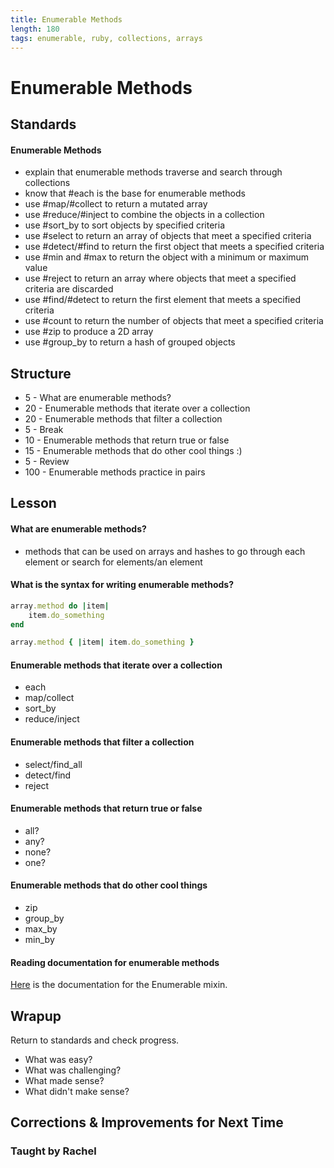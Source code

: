 ```yaml
---
title: Enumerable Methods
length: 180
tags: enumerable, ruby, collections, arrays
---
```


# Enumerable Methods

## Standards

#### Enumerable Methods

* explain that enumerable methods traverse and search through collections
* know that #each is the base for enumerable methods
* use #map/#collect to return a mutated array
* use #reduce/#inject to combine the objects in a collection
* use #sort_by to sort objects by specified criteria
* use #select to return an array of objects that meet a specified criteria
* use #detect/#find to return the first object that meets a specified criteria
* use #min and #max to return the object with a minimum or maximum value
* use #reject to return an array where objects that meet a specified criteria are discarded
* use #find/#detect to return the first element that meets a specified criteria
* use #count to return the number of objects that meet a specified criteria
* use #zip to produce a 2D array
* use #group_by to return a hash of grouped objects

## Structure

* 5 - What are enumerable methods? 
* 20 - Enumerable methods that iterate over a collection 
* 20 - Enumerable methods that filter a collection 
* 5 - Break
* 10 - Enumerable methods that return true or false 
* 15 - Enumerable methods that do other cool things :) 
* 5 - Review
* 100 - Enumerable methods practice in pairs

## Lesson

#### What are enumerable methods?

* methods that can be used on arrays and hashes to go through each element or search for elements/an element

#### What is the syntax for writing enumerable methods?

```ruby
array.method do |item|
	item.do_something
end
```

```ruby
array.method { |item| item.do_something }
```

#### Enumerable methods that iterate over a collection 
* each
* map/collect
* sort_by
* reduce/inject

#### Enumerable methods that filter a collection 
* select/find_all
* detect/find
* reject

#### Enumerable methods that return true or false 
* all?
* any?
* none?
* one?

#### Enumerable methods that do other cool things 
* zip
* group_by
* max_by
* min_by

#### Reading documentation for enumerable methods
[Here](http://ruby-doc.org/core-2.1.2/Enumerable.html) is the documentation for the Enumerable mixin. 

## Wrapup

Return to standards and check progress.
* What was easy?
* What was challenging?
* What made sense?
* What didn't make sense?

## Corrections & Improvements for Next Time

### Taught by Rachel
